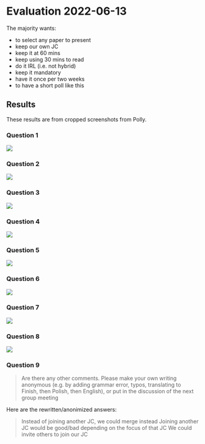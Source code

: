 # Evaluation 2022-06-13

The majority wants:

 * to select any paper to present
 * keep our own JC
 * keep it at 60 mins
 * keep using 30 mins to read
 * do it IRL (i.e. not hybrid)
 * keep it mandatory
 * have it once per two weeks
 * to have a short poll like this

## Results

These results are from cropped screenshots from Polly.

### Question 1

![](1.png)

### Question 2

![](2.png)

### Question 3

![](3.png)

### Question 4

![](4.png)

### Question 5

![](5.png)

### Question 6

![](6.png)

### Question 7

![](7.png)

### Question 8

![](8.png)

### Question 9

> Are there any other comments. Please make your own writing anonymous (e.g. by adding grammar error, typos, translating to Finish, then Polish, then English), or put in the discussion of the next group meeting

Here are the rewritten/anonimized answers:

> Instead of joining another JC, we could merge instead
> Joining another JC would be good/bad depending on the focus of that JC
> We could invite others to join our JC

